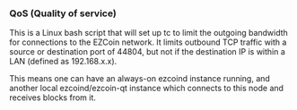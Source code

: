 ### QoS (Quality of service) ###

This is a Linux bash script that will set up tc to limit the outgoing bandwidth for connections to the EZCoin network. It limits outbound TCP traffic with a source or destination port of 44804, but not if the destination IP is within a LAN (defined as 192.168.x.x).

This means one can have an always-on ezcoind instance running, and another local ezcoind/ezcoin-qt instance which connects to this node and receives blocks from it.
